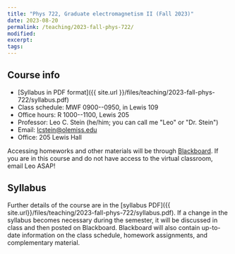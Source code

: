 ```yaml
---
title: "Phys 722, Graduate electromagnetism II (Fall 2023)"
date: 2023-08-20
permalink: /teaching/2023-fall-phys-722/
modified:
excerpt:
tags:
---
```


## Course info

* [Syllabus in PDF format]({{ site.url }}/files/teaching/2023-fall-phys-722/syllabus.pdf)
* Class schedule:  MWF 0900--0950, in Lewis 109
* Office hours:  R 1000--1100, Lewis 205
* Professor: Leo C. Stein (he/him; you can call me "Leo" or "Dr. Stein")
* Email: [lcstein@olemiss.edu](mailto:lcstein@olemiss.edu)
* Office: 205 Lewis Hall

Accessing homeworks and other materials will be through
[Blackboard](https://blackboard.olemiss.edu/).  If you are in this
course and do not have access to the virtual classroom, email Leo
ASAP!

## Syllabus

Further details of the course are in the [syllabus PDF]({{
site.url}}/files/teaching/2023-fall-phys-722/syllabus.pdf). If a
change in the syllabus becomes necessary during the semester, it will
be discussed in class and then posted on Blackboard. Blackboard will
also contain up-to-date information on the class schedule, homework
assignments, and complementary material.

